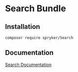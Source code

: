 # Search Bundle

## Installation

```
composer require spryker/Search
```

## Documentation

[Search Documentation](https://spryker.github.io/search/index.html)





